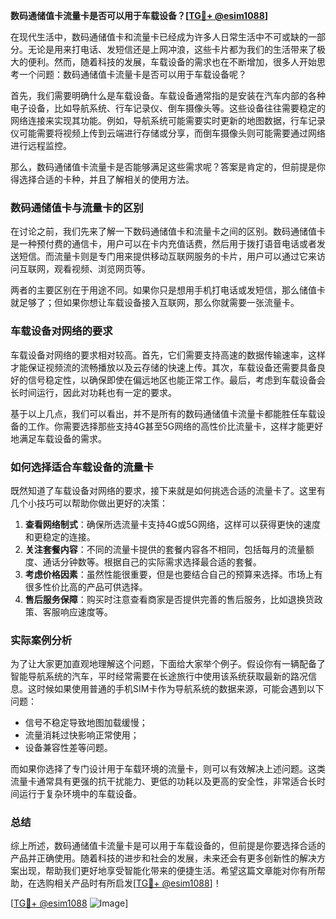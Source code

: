 **数码通储值卡流量卡是否可以用于车载设备？[[TG💪+ @esim1088](https://t.me/s/esim1088)]**

在现代生活中，数码通储值卡和流量卡已经成为许多人日常生活中不可或缺的一部分。无论是用来打电话、发短信还是上网冲浪，这些卡片都为我们的生活带来了极大的便利。然而，随着科技的发展，车载设备的需求也在不断增加，很多人开始思考一个问题：数码通储值卡流量卡是否可以用于车载设备呢？

首先，我们需要明确什么是车载设备。车载设备通常指的是安装在汽车内部的各种电子设备，比如导航系统、行车记录仪、倒车摄像头等。这些设备往往需要稳定的网络连接来实现其功能。例如，导航系统可能需要实时更新的地图数据，行车记录仪可能需要将视频上传到云端进行存储或分享，而倒车摄像头则可能需要通过网络进行远程监控。

那么，数码通储值卡流量卡是否能够满足这些需求呢？答案是肯定的，但前提是你得选择合适的卡种，并且了解相关的使用方法。

### 数码通储值卡与流量卡的区别

在讨论之前，我们先来了解一下数码通储值卡和流量卡之间的区别。数码通储值卡是一种预付费的通信卡，用户可以在卡内充值话费，然后用于拨打语音电话或者发送短信。而流量卡则是专门用来提供移动互联网服务的卡片，用户可以通过它来访问互联网，观看视频、浏览网页等。

两者的主要区别在于用途不同。如果你只是想用手机打电话或发短信，那么储值卡就足够了；但如果你想让车载设备接入互联网，那么你就需要一张流量卡。

### 车载设备对网络的要求

车载设备对网络的要求相对较高。首先，它们需要支持高速的数据传输速率，这样才能保证视频流的流畅播放以及云存储的快速上传。其次，车载设备还需要具备良好的信号稳定性，以确保即使在偏远地区也能正常工作。最后，考虑到车载设备会长时间运行，因此对功耗也有一定的要求。

基于以上几点，我们可以看出，并不是所有的数码通储值卡流量卡都能胜任车载设备的工作。你需要选择那些支持4G甚至5G网络的高性价比流量卡，这样才能更好地满足车载设备的需求。

### 如何选择适合车载设备的流量卡

既然知道了车载设备对网络的要求，接下来就是如何挑选合适的流量卡了。这里有几个小技巧可以帮助你做出更好的决策：

1. **查看网络制式**：确保所选流量卡支持4G或5G网络，这样可以获得更快的速度和更稳定的连接。
2. **关注套餐内容**：不同的流量卡提供的套餐内容各不相同，包括每月的流量额度、通话分钟数等。根据自己的实际需求选择最合适的套餐。
3. **考虑价格因素**：虽然性能很重要，但是也要结合自己的预算来选择。市场上有很多性价比高的产品可供选择。
4. **售后服务保障**：购买时注意查看商家是否提供完善的售后服务，比如退换货政策、客服响应速度等。

### 实际案例分析

为了让大家更加直观地理解这个问题，下面给大家举个例子。假设你有一辆配备了智能导航系统的汽车，平时经常需要在长途旅行中使用该系统获取最新的路况信息。这时候如果使用普通的手机SIM卡作为导航系统的数据来源，可能会遇到以下问题：
- 信号不稳定导致地图加载缓慢；
- 流量消耗过快影响正常使用；
- 设备兼容性差等问题。

而如果你选择了专门设计用于车载环境的流量卡，则可以有效解决上述问题。这类流量卡通常具有更强的抗干扰能力、更低的功耗以及更高的安全性，非常适合长时间运行于复杂环境中的车载设备。

### 总结

综上所述，数码通储值卡流量卡是可以用于车载设备的，但前提是你要选择合适的产品并正确使用。随着科技的进步和社会的发展，未来还会有更多创新性的解决方案出现，帮助我们更好地享受智能化带来的便捷生活。希望这篇文章能对你有所帮助，在选购相关产品时有所启发[[TG💪+ @esim1088](https://t.me/s/esim1088)]！

[[TG💪+ @esim1088](https://t.me/s/esim1088) ![Image](https://i.postimg.cc/4NQfJmqS/Snipaste-2025-05-13-00-14-12.png)]